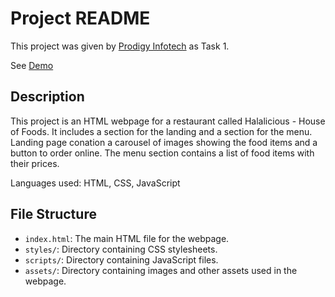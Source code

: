 # Project README

This project was given by [Prodigy Infotech](https://prodigyinfotech.dev/) as Task 1.

See [Demo](https://halalicious.netlify.app/)

## Description

This project is an HTML webpage for a restaurant called Halalicious - House of Foods. It includes a section for the landing and a section for the menu.
Landing page conation a carousel of images showing the food items and a button to order online. The menu section contains a list of food items with their prices.

Languages used: HTML, CSS, JavaScript

## File Structure

- `index.html`: The main HTML file for the webpage.
- `styles/`: Directory containing CSS stylesheets.
- `scripts/`: Directory containing JavaScript files.
- `assets/`: Directory containing images and other assets used in the webpage.
